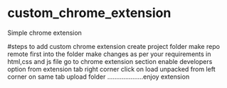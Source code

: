 # custom_chrome_extension
Simple chrome extension

#steps to add custom chrome extension
create project folder
make repo remote first into the folder
make changes as per your requirements in html,css and js file
go to chrome extension section
enable developers option from extension tab right corner
click on load unpacked from left corner on same tab
upload folder
....................enjoy extension



